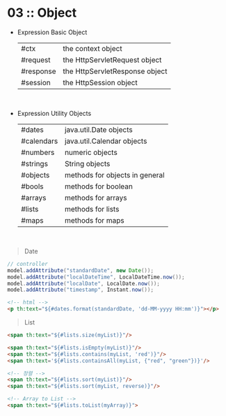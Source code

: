 03 :: Object
===

- Expression Basic Object

  |||
  |:---|:---|
  |#ctx|the context object
  |#request|the HttpServletRequest object
  |#response|the HttpServletResponse object
  |#session|the HttpSession object

<br/>

- Expression Utility Objects

  |||
  |:---|:---|
  |#dates|java.util.Date objects
  |#calendars|java.util.Calendar objects
  |#numbers|numeric objects
  |#strings|String objects
  |#objects|methods for objects in general
  |#bools|methods for boolean
  |#arrays|methods for arrays
  |#lists|methods for lists
  |#maps|methods for maps

<br/>

> Date

```java
// controller
model.addAttribute("standardDate", new Date());
model.addAttribute("localDateTime", LocalDateTime.now());
model.addAttribute("localDate", LocalDate.now());
model.addAttribute("timestamp", Instant.now());
```

```html
<!-- html -->
<p th:text="${#dates.format(standardDate, 'dd-MM-yyyy HH:mm')}"></p>
```

> List

```html
<span th:text="${#lists.size(myList)}"/>

<span th:text="${#lists.isEmpty(myList)}"/>
<span th:text="${#lists.contains(myList, 'red')}"/>
<span th:text='${#lists.containsAll(myList, {"red", "green"})}'/>

<!-- 정렬 -->
<span th:text="${#lists.sort(myList)}"/>
<span th:text="${#lists.sort(myList, reverse)}"/>

<!-- Array to List -->
<span th:text="${#lists.toList(myArray)}">
```
